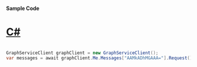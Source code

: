 #### Sample Code
# [C#](#tab/Csharp)

```C#

GraphServiceClient graphClient = new GraphServiceClient();
var messages = await graphClient.Me.Messages["AAMkADhMGAAA="].Request().GetAsync();

```